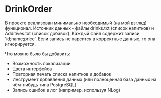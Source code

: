# DrinkOrder
В проекте реализован минимально необходимый (на мой взгляд) функционал.
Источник данных - файлы drinks.txt (список напитков) и Additives.txt (список добавок).
Каждый файл содержит записи 'id;name;price'. Если запись не парсится в корректные данные, то она игнорируется.

Что можно было бы добавить:
- Возможность локализации
- Цвета интерфейса
- Повторная печать списка напитков и добавок
- Инструмент добавления данных (или полноценная база данных на чём-нибудь типа PostgreSQL)
- Запись ошибок в лог (например, используя NLog)